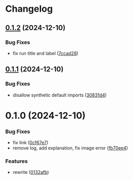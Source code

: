 # Changelog

## [0.1.2](https://github.com/drayeasy/action-lark-notify/compare/v0...v0.1.2) (2024-12-10)


### Bug Fixes

* fix run title and label ([7ccad28](https://github.com/drayeasy/action-lark-notify/commit/7ccad280bfd342eccb2319e08e8b12280d05fac8))

## [0.1.1](https://github.com/drayeasy/action-lark-notify/compare/v0.1.0...v0.1.1) (2024-12-10)


### Bug Fixes

* disallow synthetic default imports ([30831d4](https://github.com/drayeasy/action-lark-notify/commit/30831d403f64c4db7f2e1b533cb164e7c342f6aa))

# 0.1.0 (2024-12-10)


### Bug Fixes

* fix link ([0cf67e7](https://github.com/drayeasy/action-lark-notify/commit/0cf67e7216f11e12d25842d6f12f52d4ce31acde))
* remove log, add explanation, fix image error ([fb70ee4](https://github.com/drayeasy/action-lark-notify/commit/fb70ee48430c5c0c16099a07e961056af182ce7f))


### Features

* rewrite ([0132afb](https://github.com/drayeasy/action-lark-notify/commit/0132afb93e65aef5140884397992e9d47cded5a6))
